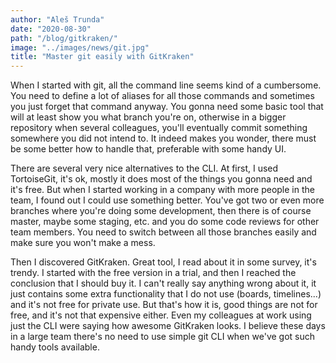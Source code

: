 ```yaml
---
author: "Aleš Trunda"
date: "2020-08-30"
path: "/blog/gitkraken/"
image: "../images/news/git.jpg"
title: "Master git easily with GitKraken"
---
```


When I started with git, all the command line seems kind of a cumbersome. You need to define a lot of aliases for all those commands and sometimes you just forget that command anyway. You gonna need some basic tool that will at least show you what branch you're on, otherwise in a bigger repository when several colleagues, you'll eventually commit something somewhere you did not intend to. It indeed makes you wonder, there must be some better how to handle that, preferable with some handy UI.

There are several very nice alternatives to the CLI. At first, I used TortoiseGit, it's ok, mostly it does most of the things you gonna need and it's free. But when I started working in a company with more people in the team, I found out I could use something better. You've got two or even more branches where you're doing some development, then there is of course master, maybe some staging, etc. and you do some code reviews for other team members. You need to switch between all those branches easily and make sure you won't make a mess.

Then I discovered GitKraken. Great tool, I read about it in some survey, it's trendy. I started with the free version in a trial, and then I reached the conclusion that I should buy it. I can't really say anything wrong about it, it just contains some extra functionality that I do not use (boards, timelines...) and it's not free for private use. But that's how it is, good things are not for free, and it's not that expensive either. Even my colleagues at work using just the CLI were saying how awesome GitKraken looks. I believe these days in a large team there's no need to use simple git CLI when we've got such handy tools available.
